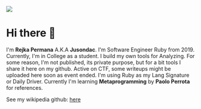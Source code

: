 
![](https://user-images.githubusercontent.com/30251013/163549072-3b507467-0549-43b4-91ac-5c4352b2c30e.png) 

# Hi there 👋

I'm **Rejka Permana** A.K.A **Jusondac**. I'm Software Engineer Ruby from 2019. Currently, I'm in College as a student. 
I build my own tools for Analyzing. For some reason, I'm not published, its private purpose, but for a bit tools I share it here on my github. Active on CTF, some writeups might be uploaded here soon as event ended.
I'm using Ruby as my Lang Signature or Daily Driver. Currently I'm learning **Metaprogramming** by **Paolo Perrota** for references.

See my wikipedia github: [here](https://github.com/jusondac/jusondac/wiki)

